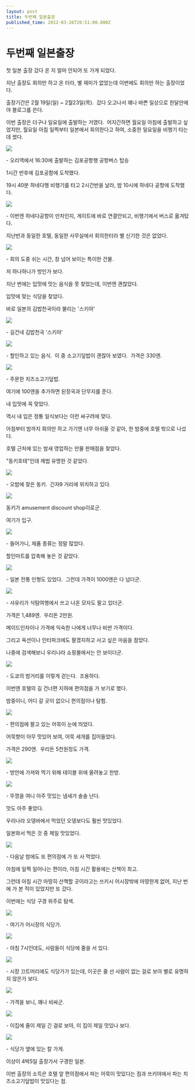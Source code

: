 ```yaml
---
layout: post
title: 두번째 일본출장
published_time: 2012-03-26T20:51:00.000Z
---
```


# 두번째 일본출장


첫 일본 출장 갔다 온 지 얼마 안되어 또 가게 되었다.

지난 출장도 회의만 하고 온 터라, 별 재미가 없었는데 이번에도 회의만 하는 출장이었다.

출장기간은 2월 19일(일) ~ 2월23일(목).  갔다 오고나서 꽤나 바쁜 일상으로 한달만에야 블로그를 쓴다.

이번 출장은 더구나 일요일에 출발하는 거였다.  어지간하면 월요일 아침에 출발하고 싶었지만, 월요일 아침 일찍부터 일본에서 회의한다고 하여, 소중한 일요일을 비행기 타는데 썼다.

![](../pds/201203/25/80/a0109780_4f6f1b8358b57.jpg)

\- 오리역에서 16:30에 출발하는 김포공항행 공항버스 탑승

1시간 반후에 김포공함에 도착했다.

19시 40분 하네다행 비행기를 타고 2시간반을 날라, 밤 10시에 하네다 공항에 도착했다.

![](../pds/201203/25/80/a0109780_4f6f1b83dedf4.jpg)

\- 이번엔 하네다공항이 만차인지, 게이트에 바로 연결안되고, 비행기에서 버스로 옮겨탔다.

지난번과 동일한 호텔, 동일한 사무실에서 회의한터라 별 신기한 것은 없었다.

![](../pds/201203/25/80/a0109780_4f6f1bc4c711b.jpg)

\- 회의 도중 쉬는 시간, 창 넘어 보이는 특이한 건물.

저 하나하나가 방인가 보다.

지난 번에는 입맛에 맛는 음식을 못 찾었는데, 이번엔 괜찮았다.

입맛에 맞는 식당을 찾았다.

바로 일본의 김밥천국이라 불리는 '스키야'

![](../pds/201203/25/80/a0109780_4f6f1bc8e20e2.jpg)

\- 길건네 김밥천국 '스키야'

![](../pds/201203/25/80/a0109780_4f6f1bc730835.jpg)

\- 할인하고 있는 음식.  이 중 소고기덮밥이 괜찮아 보였다.  가격은 330엔.

![](../pds/201203/25/80/a0109780_4f6f1bc64b94e.jpg)

\- 주문한 치즈소고기덮밥.

여기에 100엔을 추가하면 된장국과 단무지를 준다.

내 입맛에 꼭 맞았다.

역시 내 입은 정통 일식보다는 이런 싸구려에 맞다.

아침부터 밤까지 회의만 하고 가기엔 너무 아쉬울 것 같아, 한 밤중에 호텔 밖으로 나섰다.

호텔 근처에 있는 밤새 영업하는 만물 판매점을 찾았다.

"동키호테"인데 제법 유명한 것 같았다.

![](../pds/201203/25/80/a0109780_4f6f1b852e66b.jpg)

\- 오밤에 찾은 동키.  긴자9 거리에 위치하고 있다.

![](../pds/201203/25/80/a0109780_4f6f1b883327c.jpg)

동키가 amusement discount shop이로군.

여기가 입구.

![](../pds/201203/25/80/a0109780_4f6f1b86701a0.jpg)

\- 들어가니, 제품 종류는 정말 많았다.

할인마트를 압축해 놓은 것 같았다.

![](../pds/201203/25/80/a0109780_4f6f1b87198ba.jpg)

\- 일본 전통 인형도 있었다.  그런데 가격이 1000엔은 다 넘더군.

![](../pds/201203/25/80/a0109780_4f6f1b87a90fc.jpg)

\- 사유리가 식탐여행에서 쓰고 나온 모자도 팔고 있더군.

가격은 1,489엔.  우리돈 2만원.

메이드인차이나 가격에 익숙한 나에게 너무나 비싼 가격이다.

그리고 옥션이나 인터파크에도 팔겠지하고 사고 싶은 마음을 참았다.

나중에 검색해보니 우리나라 쇼핑몰에서는 안 보이더군.

![](../pds/201203/25/80/a0109780_4f6f1b89123b6.jpg)

\- 도쿄의 밤거리를 이렇게 걷는다.  조용하다.

이번엔 호텔의 길 건너편 지하에 편의점을 가 보기로 했다.

밤중이니, 어디 갈 곳이 없으니 편의점이나 탐험.

![](../pds/201203/25/80/a0109780_4f6f1b8a14cf4.jpg)

\- 편의점에 팔고 있는 어묵이 눈에 띄었다.

어묵향이 아무 맛있어 보여, 어묵 세개를 집어들었다.

가격은 290엔.  우리돈 5천원정도 가격.

![](../pds/201203/25/80/a0109780_4f6f1ba6ace83.jpg)

\- 방안에 가져와 먹기 위해 테이블 위에 올려놓고 한방.

![](../pds/201203/25/80/a0109780_4f6f1bafebf69.jpg)

\- 뚜껑을 여니 아주 맛있는 냄새가 솔솔 난다.

맛도 아주 좋았다.

우리나라 오뎅바에서 먹었던 오뎅보다도 훨씬 맛있었다.

일본와서 먹은 것 중 제일 맛있었다.

![](../pds/201203/25/80/a0109780_4f6f1bc9245d9.jpg)

\- 다음날 밤에도 또 편의점에 가 또 사 먹었다.

아침에 일찍 일어나는 편이라, 아침 시간 활용에는 산책이 최고.

그런데 아침 시간 마땅히 산책할 곳이라고는 쓰키시 어시장밖에 마땅한게 없어, 지난 번에 가 본 적이 있었지만 또 갔다.

이번에는 식당 구경 위주로 탐색.

![](../pds/201203/25/80/a0109780_4f6f1bbc3d928.jpg)

\- 여기가 어시장의 식당가.

![](../pds/201203/25/80/a0109780_4f6f1baf1e6d6.jpg)

\- 아침 7시인데도, 사람들이 식당에 줄을 서 있다.

![](../pds/201203/25/80/a0109780_4f6f1bb1e9b8f.jpg)

\- 시장 끄트머리에도 식당가가 있는데, 이곳은 줄 선 사람이 없는 걸로 보아 별로 유명하지 않은가 보다.

![](../pds/201203/25/80/a0109780_4f6f1bbb73676.jpg)

\- 가격을 보니, 꽤나 비싸군.

![](../pds/201203/25/80/a0109780_4f6f1bbe27aad.jpg)

\- 이집에 줄이 제일 긴 걸로 보아, 이 집이 제일 맛있나 보다.

![](../pds/201203/25/80/a0109780_4f6f1bb94943d.jpg)

\- 식당가 옆에 있는 칼 가게.

이상이 4박5일 출장가서 구경한 일본.

이번 출장의 소득은 호텔 앞 편의점에서 파는 어묵이 맛있다는 점과 쓰키야에서 파는 치즈소고기덮밥이 맛있다는 점.

